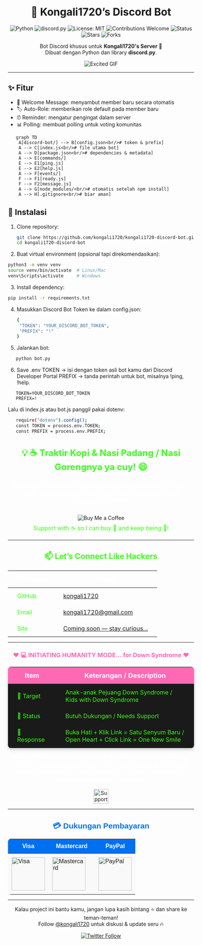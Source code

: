 <div align="center">

# 🤖 Kongali1720’s Discord Bot

![Python](https://img.shields.io/badge/Python-3.10%2B-blue?logo=python&logoColor=white)
![discord.py](https://img.shields.io/badge/discord.py-2.3.2-5865F2?logo=discord&logoColor=white)
![License: MIT](https://img.shields.io/badge/License-MIT-green.svg)
![Contributions Welcome](https://img.shields.io/badge/Contributions-Welcome-brightgreen.svg?logo=github)
![Status](https://img.shields.io/badge/Status-Active-success)
![Stars](https://img.shields.io/github/stars/kongali1720/kongali1720-discord-bot?style=social)
![Forks](https://img.shields.io/github/forks/kongali1720/kongali1720-discord-bot?style=social)

Bot Discord khusus untuk **Kongali1720's Server** 🚀  
Dibuat dengan Python dan library **discord.py**.

![Excited GIF](https://media.giphy.com/media/ZIQRQEmU3sw9kXyivG/giphy.gif)

</div>

---

## ✨ Fitur
- 👋 Welcome Message: menyambut member baru secara otomatis
- 🏷️ Auto-Role: memberikan role default pada member baru
- ⏰ Reminder: mengatur pengingat dalam server
- 📊 Polling: membuat polling untuk voting komunitas


```mermaid
   graph TD
    A[discord-bot/] --> B[config.json<br/># token & prefix]
    A --> C[index.js<br/># file utama bot]
    A --> D[package.json<br/># dependencies & metadata]
    A --> E[commands/]
    E --> E1[ping.js]
    E --> E2[help.js]
    A --> F[events/]
    F --> F1[ready.js]
    F --> F2[message.js]
    A --> G[node_modules/<br/># otomatis setelah npm install]
    A --> H[.gitignore<br/># biar aman]
```

## 🚀 Instalasi
1. Clone repository:
   ```bash
   git clone https://github.com/kongali1720/kongali1720-discord-bot.git
   cd kongali1720-discord-bot
   ```

2. Buat virtual environment (opsional tapi direkomendasikan):
  ```bash
  python3 -m venv venv
  source venv/bin/activate  # Linux/Mac
  venv\Scripts\activate     # Windows
  ```
3. Install dependency:
  ```bash
  pip install -r requirements.txt
```

4. Masukkan Discord Bot Token ke dalam config.json:
   ```bash
   {
    "TOKEN": "YOUR_DISCORD_BOT_TOKEN",
    "PREFIX": "!"
   }


5. Jalankan bot:
```bash
   python bot.py
```

6. Save .env
   TOKEN → isi dengan token asli bot kamu dari Discord Developer Portal
   PREFIX → tanda perintah untuk bot, misalnya !ping, !help.
```env
   TOKEN=YOUR_DISCORD_BOT_TOKEN
   PREFIX=!
```

   Lalu di index.js atau bot.js panggil pakai dotenv:
```bash
   require("dotenv").config();
   const TOKEN = process.env.TOKEN;
   const PREFIX = process.env.PREFIX;
```

<h3 align="center" style="color:#39ff14; font-size:1.5rem;">
💡 ☕ Traktir Kopi & Nasi Padang / Nasi Gorengnya ya cuy! 😄
</h3>

<div align="center">

<p style="color:#ffffff; font-size:1.1rem;">
Dukung terus biar semangat bikin karya edukatif lainnya...  
Keep supporting so I stay motivated to create more educational works!
</p>

<a href="https://www.paypal.com/paypalme/bungtempong99" target="_blank" style="text-decoration:none;">
  <img 
    src="https://img.shields.io/badge/Buy%20Me%20a%20Coffee-☕-FF6600?style=for-the-badge&logo=paypal&logoColor=white" 
    alt="Buy Me a Coffee" 
    style="margin-top:10px;"
  />
</a>

<p style="color:#39ff14; font-size:1rem; margin-top:8px;">
Support with ☕ so I can buy 🍜 and keep being 🧠!
</p>

</div>

---

<h2 align="center" style="color:#39ff14;">📫 Let’s Connect Like Hackers</h2>

<div align="center">

<table style="margin: 0 auto; border-collapse: collapse;">
  <thead>
    <tr>
      <th style="padding: 12px 25px; font-size: 18px; color:#ffffff;">Platform</th>
      <th style="padding: 12px 25px; font-size: 18px; color:#ffffff;">Detail</th>
    </tr>
  </thead>
  <tbody>
    <tr>
      <td style="padding: 12px 25px; color:#39ff14;">GitHub</td>
      <td style="padding: 12px 25px;"><a href="https://github.com/kongali1720" target="_blank">kongali1720</a></td>
    </tr>
    <tr>
      <td style="padding: 12px 25px; color:#39ff14;">Email</td>
      <td style="padding: 12px 25px;"><a href="mailto:kongali1720@gmail.com">kongali1720@gmail.com</a></td>
    </tr>
    <tr>
      <td style="padding: 12px 25px; color:#39ff14;">Site</td>
      <td style="padding: 12px 25px;"><a href="https://younext.cloud" target="_blank">Coming soon — stay curious...</a></td>
    </tr>
  </tbody>
</table>

</div>

---

<h3 align="center" style="color:#ff69b4;">❤️ 💻 INITIATING HUMANITY MODE... for Down Syndrome ❤️</h3>

<div align="center">

<table style="margin: 0 auto; border-collapse: collapse; box-shadow: 0 4px 10px rgba(0,0,0,0.2); border-radius: 8px; overflow: hidden;">
  <thead style="background-color:#ff69b4; color:white;">
    <tr>
      <th style="padding: 12px 25px; font-size: 18px;">Item</th>
      <th style="padding: 12px 25px; font-size: 18px;">Keterangan / Description</th>
    </tr>
  </thead>
  <tbody style="background-color:#1a1a1a; color:#39ff14;">
    <tr>
      <td style="padding: 12px 25px;">🎯 Target</td>
      <td style="padding: 12px 25px;">Anak-anak Pejuang Down Syndrome / Kids with Down Syndrome</td>
    </tr>
    <tr>
      <td style="padding: 12px 25px;">📡 Status</td>
      <td style="padding: 12px 25px;">Butuh Dukungan / Needs Support</td>
    </tr>
    <tr>
      <td style="padding: 12px 25px;">🧠 Response</td>
      <td style="padding: 12px 25px;">Buka Hati + Klik Link = Satu Senyum Baru / Open Heart + Click Link = One New Smile</td>
    </tr>
  </tbody>
</table>

<p align="center" style="margin-top:15px; color:white; font-size:1rem;">
Mereka bukan berbeda — mereka dilahirkan untuk mengajarkan dunia tentang cinta yang murni dan kesabaran yang luar biasa.<br>
They are not different — they were born to teach the world pure love and extraordinary patience.
</p>

<p align="center" style="margin-top: 15px;">
  <a href="https://mydonation4ds.github.io/" target="_blank" style="display: inline-block; text-decoration:none;">
    <img 
      src="https://img.shields.io/badge/SUPPORT--NOW-%23FF6600?style=for-the-badge&logo=heart&logoColor=white&labelColor=FF6600&color=FF4500&logoWidth=15" 
      alt="Support Now" 
      style="height: 40px;"
    />
  </a>
</p>

---

<section align="center" style="font-family: Arial, sans-serif;">

<h2 style="margin-bottom: 15px; color: #0070f3;">💳 Dukungan Pembayaran</h2>

<table align="center" style="margin: 0 auto; border-collapse: collapse; border-radius: 8px; overflow: hidden;">
  <thead style="background-color: #0070f3; color: white;">
    <tr>
      <th style="padding: 10px 20px; font-size: 16px;">Visa</th>
      <th style="padding: 10px 20px; font-size: 16px;">Mastercard</th>
      <th style="padding: 10px 20px; font-size: 16px;">PayPal</th>
    </tr>
  </thead>
  <tbody style="background-color: #f9f9f9;">
    <tr>
      <td style="padding: 10px;">
        <img src="https://upload.wikimedia.org/wikipedia/commons/thumb/4/41/Visa_Logo.png/120px-Visa_Logo.png" alt="Visa" width="90" />
      </td>
      <td style="padding: 10px;">
        <img src="https://upload.wikimedia.org/wikipedia/commons/thumb/2/2a/Mastercard-logo.svg/120px-Mastercard-logo.svg.png" alt="Mastercard" width="90" />
      </td>
      <td style="padding: 10px;">
        <img src="https://upload.wikimedia.org/wikipedia/commons/thumb/3/39/PayPal_logo.svg/120px-PayPal_logo.svg.png" alt="PayPal" width="90" />
      </td>
    </tr>
  </tbody>
</table>

</section>

---

<p align="center" style="margin-top: 15px;">
  Kalau project ini bantu kamu, jangan lupa kasih bintang ⭐ dan share ke teman-teman!<br>
  Follow <a href="https://twitter.com/kongali1720" target="_blank">@kongali1720</a> untuk diskusi & update seru 🔥
</p>

<p align="center" style="margin-top: 10px;">
  <a href="https://twitter.com/kongali1720" target="_blank">
    <img src="https://img.shields.io/twitter/follow/kongali1720?style=social" alt="Twitter Follow" />
  </a>
</p>



